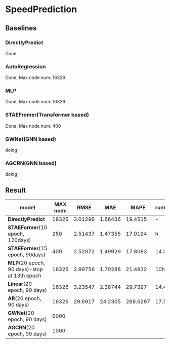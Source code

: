 # SpeedPrediction


## Baselines

### DirectlyPredict

Done

### AutoRegression
Done, Max node num: 16326

### MLP
Done, Max node num: 16326

### STAEFromer(Transformer based)
Done, Max node num: 400

### GWNet(GNN based)
doing

### AGCRN(GNN based)
doing

## Result

| model                         | MAX node | RMSE    | MAE     | MAPE    | runtime |
| ----------------------------- | ----- | ------- | ------- | ------- | ----------------------------- |
| **DirectlyPredict**           | 16326 | 3.01296 | 1.66436 | 19.4515 | - |
| **STAEFormer**(10 epoch, 120days) | 250   | 2.51437 | 1.47355 | 17.0194 | h |
| **STAEFormer**(15 epoch, 90days) | 400   | 2.52072 | 1.49929 | 17.8083 | 14.5h |
| **MLP**(20 epoch, 90 days)-stop at 13th epoch | 16326 | 2.99756 | 1.70288 | 21.4932 | 10h |
| **Linear**(20 epoch, 90 days) | 16326 | 3.23547 | 2.38744 | 29.7397 | 14.4h |
| **AR**(20 epoch, 90 days)      | 16326 | 29.6917 | 24.2305 | 269.6297 | 17.5h |
| **GWNet**(20 epoch, 90 days) | 6000 |  |  |  |  |
| **AGCRN**(20 epoch, 90 days) | 1000 |  |  |  |  |